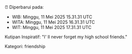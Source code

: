 ⏰ Diperbarui pada:
- WIB: Minggu, 11 Mei 2025 15.31.31 UTC
- WITA: Minggu, 11 Mei 2025 16.31.31 UTC
- WIT: Minggu, 11 Mei 2025 17.31.31 UTC

Kutipan Inspiratif:
"I' ll never forget my high school friends."


Kategori: friendship

